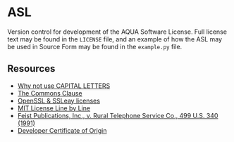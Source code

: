# ASL

Version control for development of the AQUA Software License.
Full license text may be found in the `LICENSE` file, and an example of how the ASL may be used in Source Form may be found in the `example.py` file.

## Resources

- [Why not use CAPITAL LETTERS](https://www.cameronhuff.com/blog/why-not-use-CAPITAL-LETTERS/index.html)
- [The Commons Clause](https://commonsclause.com/)
- [OpenSSL & SSLeay licenses](https://www.openssl.org/source/license-openssl-ssleay.txt)
- [MIT License Line by Line](https://writing.kemitchell.com/2016/09/21/MIT-License-Line-by-Line.html)
- [Feist Publications, Inc., v. Rural Telephone Service Co., 499 U.S. 340 (1991)](https://en.wikipedia.org/wiki/Feist_Publications,_Inc.,_v._Rural_Telephone_Service_Co.)
- [Developer Certificate of Origin](https://developercertificate.org)
